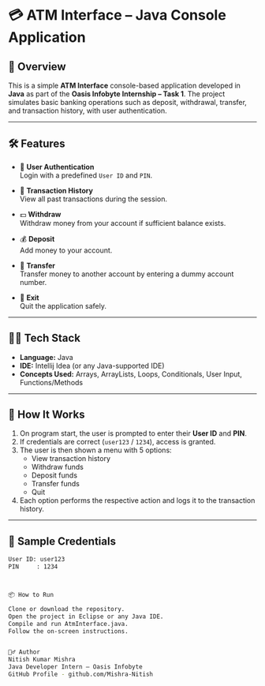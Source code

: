 # 💳 ATM Interface – Java Console Application

## 📌 Overview

This is a simple **ATM Interface** console-based application developed in **Java** as part of the **Oasis Infobyte Internship – Task 1**. The project simulates basic banking operations such as deposit, withdrawal, transfer, and transaction history, with user authentication.

---

## 🛠️ Features

- 🔐 **User Authentication**  
  Login with a predefined `User ID` and `PIN`.

- 📜 **Transaction History**  
  View all past transactions during the session.

- 💵 **Withdraw**  
  Withdraw money from your account if sufficient balance exists.

- 💰 **Deposit**  
  Add money to your account.

- 🔁 **Transfer**  
  Transfer money to another account by entering a dummy account number.

- 🚪 **Exit**  
  Quit the application safely.

---

## 🧑‍💻 Tech Stack

- **Language:** Java  
- **IDE:** Intellij Idea (or any Java-supported IDE)  
- **Concepts Used:** Arrays, ArrayLists, Loops, Conditionals, User Input, Functions/Methods

---

## 🧾 How It Works

1. On program start, the user is prompted to enter their **User ID** and **PIN**.
2. If credentials are correct (`user123` / `1234`), access is granted.
3. The user is then shown a menu with 5 options:
    - View transaction history
    - Withdraw funds
    - Deposit funds
    - Transfer funds
    - Quit
4. Each option performs the respective action and logs it to the transaction history.

---

## 📝 Sample Credentials

```bash
User ID: user123
PIN     : 1234



📦 How to Run

Clone or download the repository.
Open the project in Eclipse or any Java IDE.
Compile and run AtmInterface.java.
Follow the on-screen instructions.


🙋‍♂️ Author
Nitish Kumar Mishra
Java Developer Intern – Oasis Infobyte
GitHub Profile - github.com/Mishra-Nitish